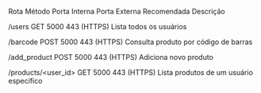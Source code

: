 
Rota	Método	Porta Interna	Porta Externa Recomendada	Descrição

/users	GET	5000	443 (HTTPS)	Lista todos os usuários

/barcode	POST	5000	443 (HTTPS)	Consulta produto por código de barras

/add_product	POST	5000	443 (HTTPS)	Adiciona novo produto

/products/<user_id>	GET	5000	443 (HTTPS)	Lista produtos de um usuário específico
